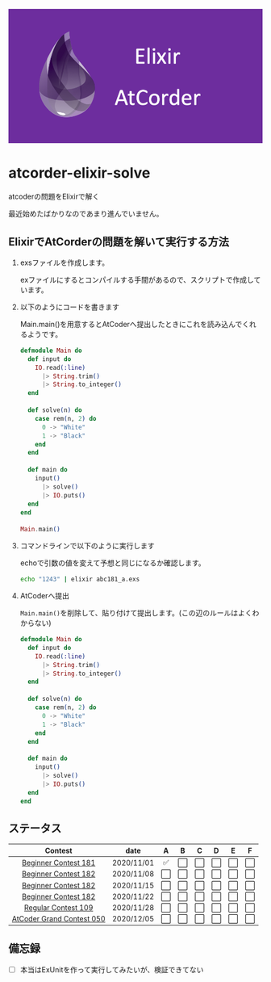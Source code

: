 ![](./background.png)

# atcorder-elixir-solve

atcoderの問題をElixirで解く

最近始めたばかりなのであまり進んでいません。

## ElixirでAtCorderの問題を解いて実行する方法

1. exsファイルを作成します。

    exファイルにするとコンパイルする手間があるので、スクリプトで作成しています。

1. 以下のようにコードを書きます

    Main.main()を用意するとAtCoderへ提出したときにこれを読み込んでくれるようです。

    ```elixir
    defmodule Main do
      def input do
        IO.read(:line)
          |> String.trim()
          |> String.to_integer()
      end

      def solve(n) do
        case rem(n, 2) do
          0 -> "White"
          1 -> "Black"
        end
      end

      def main do
        input()
          |> solve()
          |> IO.puts()
      end
    end

    Main.main()
    ```
1. コマンドラインで以下のように実行します

    echoで引数の値を変えて予想と同じになるか確認します。

    ```zsh
    echo "1243" | elixir abc181_a.exs
    ```

1. AtCoderへ提出

    `Main.main()`を削除して、貼り付けて提出します。(この辺のルールはよくわからない)

    ```elixir
    defmodule Main do
      def input do
        IO.read(:line)
          |> String.trim()
          |> String.to_integer()
      end

      def solve(n) do
        case rem(n, 2) do
          0 -> "White"
          1 -> "Black"
        end
      end

      def main do
        input()
          |> solve()
          |> IO.puts()
      end
    end
    ```

## ステータス

| Contest |date | A | B | C | D | E | F |
| :---: | :---: | :---: | :---: | :---: |:---: | :---: | :---: |
| [Beginner Contest 181](https://atcoder.jp/contests/abc181) | 2020/11/01 | ✅ | ⬜ | ⬜ | ⬜ | ⬜ | ⬜ |
| [Beginner Contest 182](https://atcoder.jp/contests/abc182) | 2020/11/08 | ⬜ | ⬜ | ⬜ | ⬜ | ⬜ | ⬜ |
| [Beginner Contest 182](https://atcoder.jp/contests/abc183) | 2020/11/15 | ⬜ | ⬜ | ⬜ | ⬜ | ⬜ | ⬜ |
| [Beginner Contest 182](https://atcoder.jp/contests/abc184) | 2020/11/22 | ⬜ | ⬜ | ⬜ | ⬜ | ⬜ | ⬜ |
| [Regular Contest 109](https://atcoder.jp/contests/arc109) | 2020/11/28 | ⬜ | ⬜ | ⬜ | ⬜ | ⬜ | ⬜ |
| [AtCoder Grand Contest 050](https://atcoder.jp/contests/agc050) | 2020/12/05 | ⬜ | ⬜ | ⬜ | ⬜ | ⬜ | ⬜ |

## 備忘録

- [ ] 本当はExUnitを作って実行してみたいが、検証できてない
